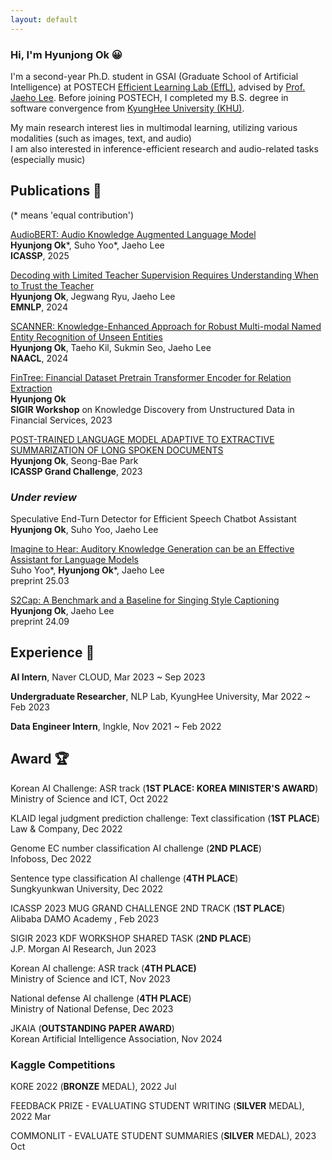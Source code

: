 ```yaml
---
layout: default
---
```


### Hi, I'm Hyunjong Ok 😀
I'm a second-year Ph.D. student in GSAI (Graduate School of Artificial Intelligence) at POSTECH [Efficient Learning Lab (EffL)](http://effl.postech.ac.kr), advised by [Prof. Jaeho Lee](https://jaeho-lee.github.io). Before joining POSTECH, I completed my B.S. degree in software convergence from [KyungHee University (KHU)](https://www.khu.ac.kr/).

My main research interest lies in multimodal learning, utilizing various modalities (such as images, text, and audio)  
I am also interested in inference-efficient research and audio-related tasks (especially music)


<!--Text can be **bold**, _italic_, or ~~strikethrough~~. -->

## Publications 📜

(\* means 'equal contribution')  
  
[AudioBERT: Audio Knowledge Augmented Language Model](https://arxiv.org/abs/2409.08199)  
**Hyunjong Ok**\*, Suho Yoo\*, Jaeho Lee   
**ICASSP**, 2025  

[Decoding with Limited Teacher Supervision Requires Understanding When to Trust the Teacher](https://arxiv.org/abs/2406.18002)   
**Hyunjong Ok**, Jegwang Ryu, Jaeho Lee  
**EMNLP**, 2024  

[SCANNER: Knowledge-Enhanced Approach for Robust Multi-modal Named Entity Recognition of Unseen Entities](https://arxiv.org/abs/2404.01914)  
**Hyunjong Ok**, Taeho Kil, Sukmin Seo, Jaeho Lee  
**NAACL**, 2024   

[FinTree: Financial Dataset Pretrain Transformer Encoder for Relation Extraction](https://arxiv.org/abs/2307.13900)   
**Hyunjong Ok**  
**SIGIR Workshop** on Knowledge Discovery from Unstructured Data in Financial Services, 2023   

[POST-TRAINED LANGUAGE MODEL ADAPTIVE TO EXTRACTIVE SUMMARIZATION OF LONG SPOKEN DOCUMENTS](https://ieeexplore.ieee.org/document/10094938)  
**Hyunjong Ok**, Seong-Bae Park  
**ICASSP Grand Challenge**, 2023  

### *Under review*

Speculative End-Turn Detector for Efficient Speech Chatbot Assistant   
**Hyunjong Ok**, Suho Yoo, Jaeho Lee  


[Imagine to Hear: Auditory Knowledge Generation can be an Effective Assistant for Language Models](https://arxiv.org/abs/2503.16853)  
Suho Yoo\*, **Hyunjong Ok**\*, Jaeho Lee  
preprint 25.03

[S2Cap: A Benchmark and a Baseline for Singing Style Captioning](https://arxiv.org/abs/2409.09866)  
**Hyunjong Ok**, Jaeho Lee   
preprint 24.09


## Experience 🏢
**AI Intern**, Naver CLOUD, Mar 2023 ~ Sep 2023  

**Undergraduate Researcher**, NLP Lab, KyungHee University, Mar 2022 ~ Feb 2023

**Data Engineer Intern**, Ingkle, Nov 2021 ~ Feb 2022  


## Award 🏆
Korean AI Challenge: ASR track (**1ST PLACE: KOREA MINISTER'S AWARD**)   
Ministry of Science and ICT, Oct 2022  

KLAID legal judgment prediction challenge: Text classification (**1ST PLACE**)  
Law & Company, Dec 2022   

Genome EC number classification AI challenge  (**2ND PLACE**)  
Infoboss, Dec 2022   

Sentence type classification AI challenge  (**4TH PLACE**)  
Sungkyunkwan University, Dec 2022     

ICASSP 2023 MUG GRAND CHALLENGE 2ND TRACK (**1ST PLACE**)  
Alibaba DAMO Academy , Feb 2023   

SIGIR 2023 KDF WORKSHOP SHARED TASK (**2ND PLACE**)  
J.P. Morgan AI Research, Jun 2023  

Korean AI challenge: ASR track (**4TH PLACE)**  
Ministry of Science and ICT, Nov 2023

National defense AI challenge  (**4TH PLACE**)  
Ministry of National Defense, Dec 2023  

JKAIA (**OUTSTANDING PAPER AWARD**)  
Korean Artificial Intelligence Association, Nov 2024

### Kaggle Competitions  
KORE 2022 (**BRONZE** MEDAL), 2022 Jul   

FEEDBACK PRIZE - EVALUATING STUDENT WRITING (**SILVER** MEDAL), 2022 Mar  

COMMONLIT - EVALUATE STUDENT SUMMARIES (**SILVER** MEDAL), 2023 Oct  
